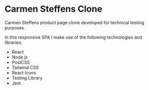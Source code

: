 # Carmen Steffens Clone

Carmen Steffens product page clone developed for technical testing purposes.

In this responsive SPA I make use of the following technologies and libraries:

- React
- Node.js
- PostCSS
- Tailwind CSS
- React Icons
- Testing Library
- Jest